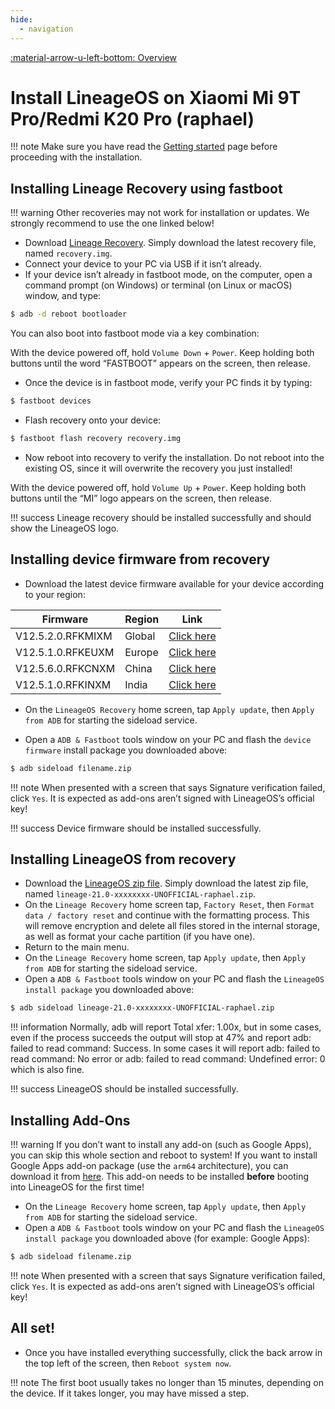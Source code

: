 ```yaml
---
hide:
  - navigation
---
```

[:material-arrow-u-left-bottom: Overview](./index.md)

# Install LineageOS on Xiaomi Mi 9T Pro/Redmi K20 Pro (raphael)

!!! note
    Make sure you have read the [Getting started](../../index.md) page before proceeding with the installation.

## Installing Lineage Recovery using fastboot

!!! warning
    Other recoveries may not work for installation or updates. We strongly recommend to use the one linked below!

* Download [Lineage Recovery](https://github.com/penglezos/device_xiaomi_raphael/releases/latest). Simply download the latest recovery file, named `recovery.img`.
* Connect your device to your PC via USB if it isn’t already.
* If your device isn’t already in fastboot mode, on the computer, open a command prompt (on Windows) or terminal (on Linux or macOS) window, and type:

```bash
$ adb -d reboot bootloader
```

You can also boot into fastboot mode via a key combination:

With the device powered off, hold `Volume Down` + `Power`. Keep holding both buttons until the word “FASTBOOT” appears on the screen, then release.

* Once the device is in fastboot mode, verify your PC finds it by typing:
```bash
$ fastboot devices
```

* Flash recovery onto your device:
```bash
$ fastboot flash recovery recovery.img
```

* Now reboot into recovery to verify the installation. Do not reboot into the existing OS, since it will overwrite the recovery you just installed!

With the device powered off, hold `Volume Up` + `Power`. Keep holding both buttons until the “MI” logo appears on the screen, then release.

!!! success
    Lineage recovery should be installed successfully and should show the LineageOS logo.

## Installing device firmware from recovery

* Download the latest device firmware available for your device according to your region:

| Firmware          | Region | Link                      |
| ----------------- | -------|-------------------------- |
| V12.5.2.0.RFKMIXM | Global | [Click here](https://xmfirmwareupdater.com/firmware/raphael/stable/V12.5.2.0.RFKMIXM/) |
| V12.5.1.0.RFKEUXM | Europe | [Click here](https://xmfirmwareupdater.com/firmware/raphael/stable/V12.5.1.0.RFKEUXM/) |
| V12.5.6.0.RFKCNXM | China  |  [Click here](https://xmfirmwareupdater.com/firmware/raphael/stable/V12.5.6.0.RFKCNXM/) |
| V12.5.1.0.RFKINXM | India  | [Click here](https://xmfirmwareupdater.com/firmware/raphaelin/stable/V12.5.1.0.RFKINXM/) |

* On the `LineageOS Recovery` home screen, tap `Apply update`, then `Apply from ADB` for starting the sideload service.

* Open a `ADB & Fastboot` tools window on your PC and flash the `device firmware` install package you downloaded above:

```bash
$ adb sideload filename.zip
```

!!! note
    When presented with a screen that says Signature verification failed, click `Yes`. It is expected as add-ons aren’t signed with LineageOS’s official key!

!!! success
    Device firmware should be installed successfully.

## Installing LineageOS from recovery

* Download the [LineageOS zip file](https://github.com/penglezos/device_xiaomi_raphael/releases/latest). Simply download the latest zip file, named `lineage-21.0-xxxxxxxx-UNOFFICIAL-raphael.zip`.
* On the `Lineage Recovery` home screen tap, `Factory Reset`, then `Format data / factory reset` and continue with the formatting process. This will remove encryption and delete all files stored in the internal storage, as well as format your cache partition (if you have one).
* Return to the main menu.
* On the `Lineage Recovery` home screen, tap `Apply update`, then `Apply from ADB` for starting the sideload service.
* Open a `ADB & Fastboot` tools window on your PC and flash the `LineageOS install package` you downloaded above:

```bash
$ adb sideload lineage-21.0-xxxxxxxx-UNOFFICIAL-raphael.zip
```

!!! information
    Normally, adb will report Total xfer: 1.00x, but in some cases, even if the process succeeds the output will stop at 47% and report adb: failed to read command: Success. In some cases it will report adb: failed to read command: No error or adb: failed to read command: Undefined error: 0 which is also fine.

!!! success
    LineageOS should be installed successfully.

## Installing Add-Ons

!!! warning
    If you don’t want to install any add-on (such as Google Apps), you can skip this whole section and reboot to system!
    If you want to install Google Apps add-on package (use the `arm64` architecture), you can download it from [here](https://github.com/MindTheGapps/14.0.0-arm64/releases/latest). This add-on needs to be installed **before** booting into LineageOS for the first time!

* On the `Lineage Recovery` home screen, tap `Apply update`, then `Apply from ADB` for starting the sideload service.
* Open a `ADB & Fastboot` tools window on your PC and flash the `LineageOS install package` you downloaded above (for example: Google Apps):

```bash
$ adb sideload filename.zip
```

!!! note
    When presented with a screen that says Signature verification failed, click `Yes`. It is expected as add-ons aren’t signed with LineageOS’s official key!

## All set!

* Once you have installed everything successfully, click the back arrow in the top left of the screen, then `Reboot system now`.

!!! note
    The first boot usually takes no longer than 15 minutes, depending on the device. If it takes longer, you may have missed a step.